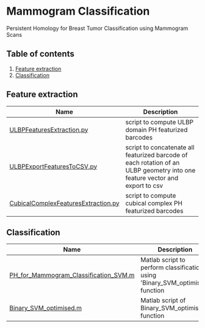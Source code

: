 # Mammogram Classification
Persistent Homology for Breast Tumor Classification using Mammogram Scans

## Table of contents
1. [Feature extraction](#feature-extraction)
2. [Classification](#classification)


## Feature extraction

| Name | Description  |
|----------------------------------------------------------------------------------------------------------|----------------------------------|
|[ULBPFeaturesExtraction.py](https://github.com/dashtiali/mammogram-classification/blob/main/ULBPFeaturesExtraction.py) | script to compute ULBP domain PH featurized barcodes |
|[ULBPExportFeaturesToCSV.py](https://github.com/dashtiali/mammogram-classification/blob/main/ULBPExportFeaturesToCSV.py) | script to concatenate all featurized barcode of each rotation of an ULBP geometry into one feature vector and export to csv |
|[CubicalComplexFeaturesExtraction.py](https://github.com/dashtiali/mammogram-classification/blob/main/CubicalComplexFeaturesExtraction.py) | script to compute cubical complex PH featurized barcodes |

## Classification
| Name | Description  |
|----------------------------------------------------------------------------------------------------------|----------------------------------|
|[PH_for_Mammogram_Classification_SVM.m](https://github.com/dashtiali/mammogram-classification/blob/main/PH_for_Mammogram_Classification_SVM.m) | Matlab script to perform classification using 'Binary_SVM_optimised' function |
|[Binary_SVM_optimised.m](https://github.com/dashtiali/mammogram-classification/blob/main/Binary_SVM_optimised.m) | Matlab script of Binary_SVM_optimised function |

